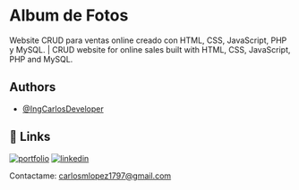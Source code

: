 # Album de Fotos

Website CRUD para ventas online creado con HTML, CSS, JavaScript, PHP y MySQL. | CRUD website for online sales built with HTML, CSS, JavaScript, PHP and MySQL.


## Authors

- [@IngCarlosDeveloper](https://www.github.com/IngCarlosDeveloper)


## 🔗 Links
[![portfolio](https://img.shields.io/badge/my_portfolio-000?style=for-the-badge&logo=ko-fi&logoColor=white)](https://github.com/IngCarlosDeveloper)
[![linkedin](https://img.shields.io/badge/linkedin-0A66C2?style=for-the-badge&logo=linkedin&logoColor=white)](https://www.linkedin.com/)

Contactame: carlosmlopez1797@gmail.com
